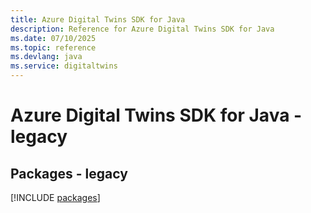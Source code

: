 ```yaml
---
title: Azure Digital Twins SDK for Java
description: Reference for Azure Digital Twins SDK for Java
ms.date: 07/10/2025
ms.topic: reference
ms.devlang: java
ms.service: digitaltwins
---
```

# Azure Digital Twins SDK for Java - legacy
## Packages - legacy
[!INCLUDE [packages](digital-twins-index.md)]